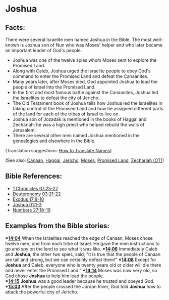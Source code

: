 # Joshua #

## Facts: ##

There were several Israelite men named Joshua in the Bible. The most well-known is Joshua son of Nun who was Moses' helper and who later became an important leader of God's people.

* Joshua was one of the twelve spies whom Moses sent to explore the Promised Land.
* Along with Caleb, Joshua urged the Israelite people to obey God's command to enter the Promised Land and defeat the Canaanites.
* Many years later, after Moses died, God appointed Joshua to lead the people of Israel into the Promised Land.
* In the first and most famous battle against the Canaanites, Joshua led the Israelites to defeat the city of Jericho.
* The Old Testament book of Joshua tells how Joshua led the Israelites in taking control of the Promised Land and how he assigned different parts of the land for each of the tribes of Israel to live on.
* Joshua son of Jozadak is mentioned in the books of Haggai and Zechariah; he was a high priest who helped rebuild the walls of Jerusalem.
* There are several other men named Joshua mentioned in the genealogies and elsewhere in the Bible.
  

(Translation suggestions: [How to Translate Names](en/ta-vol1/translate/man/translate-names))

(See also: [Canaan](../other/canaan.md), [Haggai](../other/haggai.md), [Jericho](../other/jericho.md), [Moses](../other/moses.md), [Promised Land](../kt/promisedland.md), [Zechariah (OT)](../other/zechariahot.md))
 
## Bible References: ##

* [1 Chronicles 07:25-27](en/tn/1ch/help/07/25)
* [Deuteronomy 03:21-22](en/tn/deu/help/03/21)
* [Exodus 17:8-10](en/tn/exo/help/17/08)
* [Joshua 01:1-3](en/tn/jos/help/01/01)
* [Numbers 27:18-19](en/tn/num/help/27/18)

## Examples from the Bible stories: ##

  __*[14:04](en/tn/obs/help/14/04)__ When the Israelites reached the edge of Canaan, Moses chose twelve men, one from each tribe of Israel. He gave the men instructions to go and spy on the land to see what it was like.
  __*[14:06](en/tn/obs/help/14/06)__  Immediately Caleb and __Joshua__, the other two spies, said, "It is true that the people of Canaan are tall and strong, but we can certainly defeat them!"
  __*[14:08](en/tn/obs/help/14/08)__ Except for __Joshua__ and Caleb, everyone who is twenty years old or older will die there and never enter the Promised Land."
  __*[14:14](en/tn/obs/help/14/14)__ Moses was now very old, so God chose __Joshua__ to help him lead the people.  
  __*[14:15](en/tn/obs/help/14/15)__ __Joshua__ was a good leader because he trusted and obeyed God. 
  __*[15:03](en/tn/obs/help/15/03)__ After the people crossed the Jordan River, God told __Joshua__ how to attack the powerful city of Jericho.